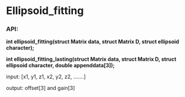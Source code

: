# Ellipsoid_fitting
### API:

__int ellipsoid_fitting(struct Matrix data, struct Matrix D, struct ellipsoid character);__

__int ellipsoid_fitting_lasting(struct Matrix data, struct Matrix D, struct ellipsoid character, double appenddata[3]);__

input:  [x1, y1, z1, x2, y2, z2, .......] 

output: offset[3] and gain[3]
